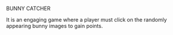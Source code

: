 BUNNY CATCHER

It is an engaging game where a player must click on the randomly appearing bunny images to gain points.
